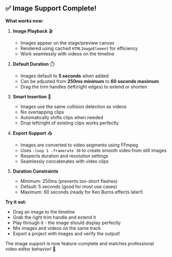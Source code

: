## ✅ Image Support Complete!

**What works now:**

1. **Image Playback** 🎬
   - Images appear on the stage/preview canvas
   - Rendered using cached `HTMLImageElement` for efficiency
   - Work seamlessly with videos on the timeline

2. **Default Duration** ⏱️
   - Images default to **5 seconds** when added
   - Can be adjusted from **250ms minimum** to **60 seconds maximum**
   - Drag the trim handles (left/right edges) to extend or shorten

3. **Smart Insertion** 🎯
   - Images use the same collision detection as videos
   - No overlapping clips
   - Automatically shifts clips when needed
   - Drop left/right of existing clips works perfectly

4. **Export Support** 📤
   - Images are converted to video segments using FFmpeg
   - Uses `-loop 1 -framerate 30` to create smooth video from still images
   - Respects duration and resolution settings
   - Seamlessly concatenates with video clips

5. **Duration Constraints**
   - Minimum: 250ms (prevents too-short flashes)
   - Default: 5 seconds (good for most use cases)
   - Maximum: 60 seconds (ready for Ken Burns effects later!)

**Try it out:**
- Drag an image to the timeline
- Grab the right trim handle and extend it
- Play through it - the image should display perfectly
- Mix images and videos on the same track
- Export a project with images and verify the output!

The image support is now feature-complete and matches professional video editor behavior! 🎉
